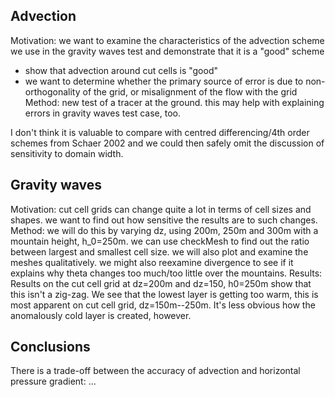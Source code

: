 
Advection
---------
Motivation: we want to examine the characteristics of the advection scheme we use in the gravity waves test and demonstrate that it is a "good" scheme
- show that advection around cut cells is "good"
- we want to determine whether the primary source of error is due to non-orthogonality of the grid, or misalignment of the flow with the grid
Method: new test of a tracer at the ground.  this may help with explaining errors in gravity waves test case, too.

I don't think it is valuable to compare with centred differencing/4th order schemes from Schaer 2002 and we could then safely omit the discussion of sensitivity to domain width.


Gravity waves
-------------
Motivation: cut cell grids can change quite a lot in terms of cell sizes and shapes.  we want to find out how sensitive the results are to such changes.
Method: we will do this by varying dz, using 200m, 250m and 300m with a mountain height, h_0=250m.  we can use checkMesh to find out the ratio between largest and smallest cell size.  we will also plot and examine the meshes qualitatively.  we might also reexamine divergence to see if it explains why theta changes too much/too little over the mountains.
Results: Results on the cut cell grid at dz=200m and dz=150, h0=250m show that this isn't a zig-zag.  We see that the lowest layer is getting too warm, this is most apparent on cut cell grid, dz=150m--250m.  It's less obvious how the anomalously cold layer is created, however.

Conclusions
-----------
There is a trade-off between the accuracy of advection and horizontal pressure gradient: ...
